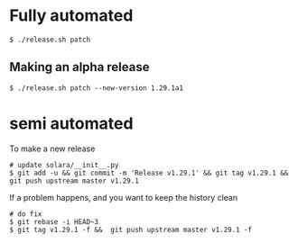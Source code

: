
# Fully automated

    $ ./release.sh patch


## Making an alpha release


    $ ./release.sh patch --new-version 1.29.1a1


# semi automated
To make a new release
```
# update solara/__init__.py
$ git add -u && git commit -m 'Release v1.29.1' && git tag v1.29.1 && git push upstream master v1.29.1
```


If a problem happens, and you want to keep the history clean
```
# do fix
$ git rebase -i HEAD~3
$ git tag v1.29.1 -f &&  git push upstream master v1.29.1 -f
```
